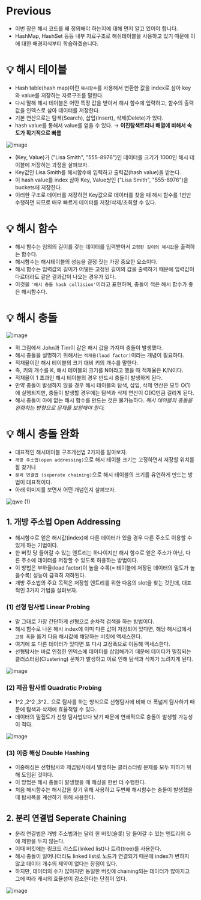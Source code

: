 # Previous
* 이번 장은 해시 코드를 왜 정의해야 하는지에 대해 먼저 알고 있어야 합니다.
* HashMap, HashSet 등등 내부 자료구조로 해쉬테이블을 사용하고 있기 때문에 이에 대한 배경지식부터 학습하겠습니다.

# 💡 해시 테이블
* Hash table(hash map)이란 `해시함수`를 사용해서 변환한 값을 index로 삼아 key와 value를 저장하는 자료구조를 말한다.
* 다시 말해 해시 테이블은 어떤 특정 값을 받아서 해시 함수에 입력하고, 함수의 출력값을 인덱스로 삼아 데이터를 저장한다.
* 기본 연산으로는 탐색(Search), 삽입(Insert), 삭제(Delete)가 있다.
* hash value를 통해서 value를 얻을 수 있다. → **이진탐색트리나 배열에 비해서 속도가 획기적으로 빠름**

![image](https://user-images.githubusercontent.com/39439576/235243425-05f98d58-f8ea-44bf-994f-662f203de7db.png)

* (Key, Value)가 ("Lisa Smith", "555-8976")인 데이터를 크기가 1000인 해시 테이블에 저장하는 과정을 살펴보자.
* Key값인 Lisa Smith를 해시함수에 입력하고 출력값(hash value)을 받는다.
* 이 hash value를 index 삼아 Key, Value쌍인  ("Lisa Smith", "555-8976")을 buckets에 저장한다.
* 이러한 구조로 데이터를 저장하면 Key값으로 데이터를 찾을 때 해시 함수를 1번만 수행하면 되므로 매우 빠르게 데이터를 저장/삭제/조회할 수 있다.

# 💡 해시 함수
* 해시 함수는 임의의 길이를 갖는 데이터를 입력받아서 `고정된 길이의 해시값`을 출력하는 함수다.
* 해시함수는 해시테이블의 성능을 결정 짓는 가장 중요한 요소이다.
* 해시 함수는 입력값의 길이가 어떻든 고정된 길이의 값을 출력하기 때문에 입력값이 다르더라도 같은 결과값이 나오는 경우가 있다.
* 이것을 `'해시 충돌 hash collision'`이라고 표현하며, 충돌이 적은 해시 함수가 좋은 해시함수다.

# 💡 해시 충돌
![image](https://user-images.githubusercontent.com/39439576/235245589-42052397-f301-4f08-b80c-a6bb68b378a3.png)
* 위 그림에서 John과 Tim이 같은 해시 값을 가지며 충돌이 발생했다.
* 해시 충돌을 설명하기 위해서는 `적재율(load factor)`이라는 개념이 필요하다.
* 적재율이란 해시 테이블의 크기 대비 키의 개수를 말한다.
* 즉, 키의 개수를 K, 해시 테이블의 크기를 N이라고 했을 때 적재율은 K/N이다.
* 적재율이 1 초과인 해시 테이블의 경우 반드시 충돌이 발생하게 된다.
* 만약 충돌이 발생하지 않을 경우 해시 테이블의 탐색, 삽입, 삭제 연산은 모두 O(1)에 실행되지만, 충돌이 발생할 경우에는 탐색과 삭제 연산이 O(K)만큼 걸리게 된다.
* 해시 충돌이 아에 없는 해시 함수를 만드는 것은 불가능하다. *해시 테이블의 충돌을 완화하는 방향으로 문제를 보완해야 한다.*

# 💡 해시 충돌 완화
* 대표적인 해시테이블 구조개선법 2가지를 알아보자.
* `개방 주소법(open addressing)`으로 해시 테이블 크기는 고정하면서 저장할 위치를 잘 찾거나
* `분리 연결법 (seperate chaining)`으로 해시 테이블의 크기를 유연하게 만드는 방법이 대표적이다.
* 아래 이미지를 보면서 어떤 개념인지 살펴보자.

![qwe (1)](https://user-images.githubusercontent.com/39439576/235113828-adf71f90-f6e6-45ba-8d02-bcff9ee6d9fe.png)

## 1. 개방 주소법 Open Addressing
* 해시함수로 얻은 해시값(index)에 다른 데이터가 있을 경우 다른 주소도 이용할 수 있게 하는 기법이다.
* 한 버킷 당 들어갈 수 있는 엔트리는 하나이지만 해시 함수로 얻은 주소가 아닌, 다른 주소에 데이터를 저장할 수 있도록 허용하는 방법이다.
* 이 방법은 부하율(load factor)이 높을 수록(= 테이블에 저장된 데이터의 밀도가 높을수록) 성능이 급격히 저하된다.
* 개방 주소법의 주요 목적은 저장할 엔트리를 위한 다음의 slot을 찾는 것인데, 대표적인 3가지 기법을 살펴보자.

### (1) 선형 탐사법 Linear Probing
* 말 그대로 가장 간단하게 선형으로 순차적 검색을 하는 방법이다.
* 해시 함수로 나온 해시 index에 이미 다른 값이 저장되어 있다면, 해당 해시값에서 `고정 폭`을 옮겨 다음 해시값에 해당하는 버킷에 액세스한다.
* 여기에 또 다른 데이터가 있다면 또 다시 고정폭으로 이동해 액세스한다.
* 선형탐사는 바로 인접한 인덱스에 데이터를 삽입해가기 때문에 데이터가 밀집되는 클러스터링(Clustering) 문제가 발생하고 이로 인해 탐색과 삭제가 느려지게 된다.

![image](https://user-images.githubusercontent.com/39439576/235239820-c85d9523-59ff-4dfe-a5c4-14be7d5a1964.png)

### (2) 제곱 탐사법 Quadratic Probing
* 1^2 ,2^2 ,3^2.. 으로 탐사를 하는 방식으로 선형탐사에 비해 더 폭넓게 탐사하기 때문에 탐색과 삭제에 효율적일 수 있다.
* 데이터의 밀집도가 선형 탐사법보다 낮기 때문에 연쇄적으로 충돌이 발생할 가능성이 적다.

![image](https://user-images.githubusercontent.com/39439576/235240561-834ccf30-7b45-4891-b56f-38b2c0ab1eb9.png)

### (3) 이중 해싱 Double Hashing
* 이중해싱은 선형탐사와 제곱탐사에서 발생하는 클러스터링 문제를 모두 피하기 위해 도입된 것이다.
* 이 방법은 해시 충돌이 발생했을 때 해싱을 한번 더 수행한다.
* 처음 해시함수는 해시값을 찾기 위해 사용하고 두번째 해시함수는 충돌이 발생했을 때 탐사폭을 계산하기 위해 사용한다.

## 2. 분리 연결법 Seperate Chaining
* 분리 연결법은 개방 주소법과는 달리 한 버킷(슬롯) 당 들어갈 수 있는 엔트리의 수에 제한을 두지 않는다.
* 이때 버킷에는 링크드 리스트(linked list)나 트리(tree)를 사용한다.
* 해시 충돌이 일어나더라도 linked list로 노드가 연결되기 때문에 index가 변하지 않고 데이터 개수의 제약이 없다는 장점이 있다.
* 하지만, 데이터의 수가 많아지면 동일한 버킷에 chaining되는 데이터가 많아지고 그에 따라 캐시의 효율성이 감소한다는 단점이 있다.

![image](https://user-images.githubusercontent.com/39439576/235245443-03b36daf-d4bb-4a62-8bf9-6bb4cd6393cf.png)

